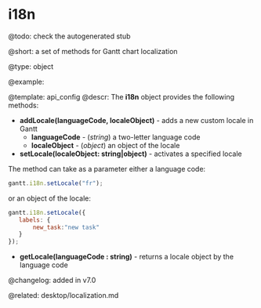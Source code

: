 i18n
=============

@todo:
	check the autogenerated stub


@short: a set of methods for Gantt chart localization
	

@type: object

@example:

@template:	api_config
@descr:
The **i18n** object provides the following methods:

- **addLocale(languageCode, localeObject)** - adds a new custom locale in Gantt 
	- **languageCode** - (*string*) a two-letter language code 
	- **localeObject** - (*object*) an object of the locale
- **setLocale(localeObject: string|object)** - activates a specified locale

The method can take as a parameter either a language code:
~~~js
gantt.i18n.setLocale("fr");
~~~

or an object of the locale:

~~~js
gantt.i18n.setLocale({
   labels: {
       new_task:"new task"
   }
});
~~~

- **getLocale(languageCode : string)** - returns a locale object by the language code


@changelog: added in v7.0

@related: desktop/localization.md
